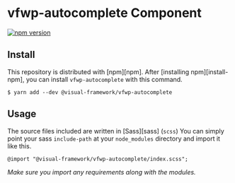 # vfwp-autocomplete Component

[![npm version](https://badge.fury.io/js/%40visual-framework%2Fvfwp-autocomplete.svg)](https://badge.fury.io/js/%40visual-framework%2Fvfwp-autocomplete)

## Install

This repository is distributed with [npm][npm]. After [installing npm][install-npm], you can install `vfwp-autocomplete` with this command.

```
$ yarn add --dev @visual-framework/vfwp-autocomplete
```

## Usage

The source files included are written in [Sass][sass] (`scss`) You can simply point your sass `include-path` at your `node_modules` directory and import it like this.

```
@import "@visual-framework/vfwp-autocomplete/index.scss";
```

_Make sure you import any requirements along with the modules._
